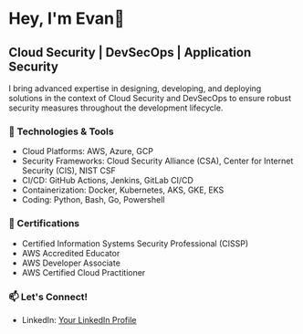 # Hey, I'm Evan👋

## Cloud Security | DevSecOps | Application Security

I bring advanced expertise in designing, developing, and deploying solutions in the context of Cloud Security and DevSecOps to ensure robust security measures throughout the development lifecycle.

### 🔧 Technologies & Tools

- Cloud Platforms: AWS, Azure, GCP
- Security Frameworks: Cloud Security Alliance (CSA), Center for Internet Security (CIS), NIST CSF
- CI/CD: GitHub Actions, Jenkins, GitLab CI/CD
- Containerization: Docker, Kubernetes, AKS, GKE, EKS
- Coding: Python, Bash, Go, Powershell

### 🚀 Certifications

- Certified Information Systems Security Professional (CISSP)
- AWS Accredited Educator
- AWS Developer Associate
- AWS Certified Cloud Practitioner

### 📫 Let's Connect!

- LinkedIn: [Your LinkedIn Profile](https://www.linkedin.com/in/evanwolfe)
